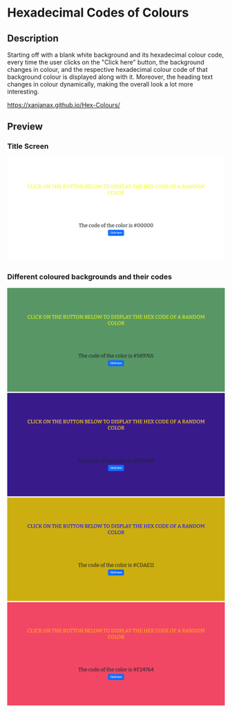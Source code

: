 # Hexadecimal Codes of Colours 

## Description 

Starting off with a blank white background and its hexadecimal colour code, every time the user clicks on the "Click here" button, the background changes in colour, and the respective hexadecimal colour code of that background colour is displayed along with it. Moreover, the heading text changes in colour dynamically, making the overall look a lot more interesting. 

https://xanjanax.github.io/Hex-Colours/ 

## Preview 

### Title Screen 

<img src="Screenshot_Hex Colours(1).png">

### Different coloured backgrounds and their codes  

<img src="Screenshot_Hex Colours(2).png">

<img src="Screenshot_Hex Colours(3).png">

<img src="Screenshot_Hex Colours(4).png">

<img src="Screenshot_Hex Colours(5).png">
